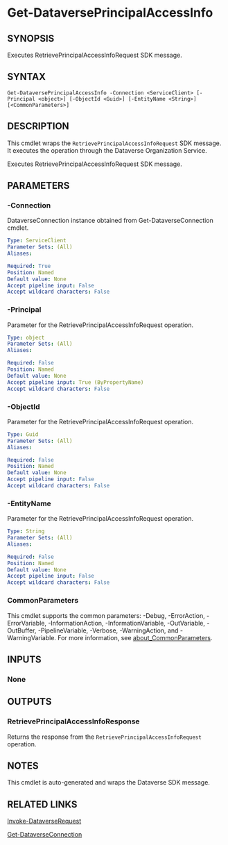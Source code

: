 # Get-DataversePrincipalAccessInfo

## SYNOPSIS
Executes RetrievePrincipalAccessInfoRequest SDK message.

## SYNTAX

```
Get-DataversePrincipalAccessInfo -Connection <ServiceClient> [-Principal <object>] [-ObjectId <Guid>] [-EntityName <String>] [<CommonParameters>]
```

## DESCRIPTION

This cmdlet wraps the `RetrievePrincipalAccessInfoRequest` SDK message. It executes the operation through the Dataverse Organization Service.

Executes RetrievePrincipalAccessInfoRequest SDK message.

## PARAMETERS

### -Connection
DataverseConnection instance obtained from Get-DataverseConnection cmdlet.

```yaml
Type: ServiceClient
Parameter Sets: (All)
Aliases:

Required: True
Position: Named
Default value: None
Accept pipeline input: False
Accept wildcard characters: False
```
### -Principal
Parameter for the RetrievePrincipalAccessInfoRequest operation.

```yaml
Type: object
Parameter Sets: (All)
Aliases:

Required: False
Position: Named
Default value: None
Accept pipeline input: True (ByPropertyName)
Accept wildcard characters: False
```
### -ObjectId
Parameter for the RetrievePrincipalAccessInfoRequest operation.

```yaml
Type: Guid
Parameter Sets: (All)
Aliases:

Required: False
Position: Named
Default value: None
Accept pipeline input: False
Accept wildcard characters: False
```
### -EntityName
Parameter for the RetrievePrincipalAccessInfoRequest operation.

```yaml
Type: String
Parameter Sets: (All)
Aliases:

Required: False
Position: Named
Default value: None
Accept pipeline input: False
Accept wildcard characters: False
```
### CommonParameters
This cmdlet supports the common parameters: -Debug, -ErrorAction, -ErrorVariable, -InformationAction, -InformationVariable, -OutVariable, -OutBuffer, -PipelineVariable, -Verbose, -WarningAction, and -WarningVariable. For more information, see [about_CommonParameters](http://go.microsoft.com/fwlink/?LinkID=113216).

## INPUTS

### None

## OUTPUTS

### RetrievePrincipalAccessInfoResponse

Returns the response from the `RetrievePrincipalAccessInfoRequest` operation.

## NOTES

This cmdlet is auto-generated and wraps the Dataverse SDK message.

## RELATED LINKS

[Invoke-DataverseRequest](Invoke-DataverseRequest.md)

[Get-DataverseConnection](Get-DataverseConnection.md)
